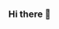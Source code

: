### Hi there 👋

<!--
**toddhodes/toddhodes** is a ✨ _special_ ✨ repository because its `README.md` (this file) appears on your GitHub profile.

- 🔭 I’m currently working on fixing the Android infrastructure at Wish.com
- 💬 Ask me about the last 3 decades of computer science
- ⚡ Fun fact: I co-own a bar in Bloomington, the Orbit Room, with live music and pinball; I produce albums for Brave Scarecrowe (Americana), Outer Sounds (West coast world music), the Rabbit Hole Orchestra, and Quinn DeVeaux
